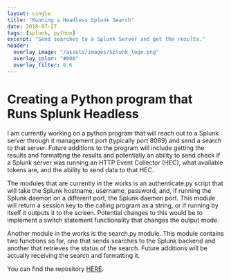```yaml
---
layout: single
title: "Running a Headless Splunk Search"
date: 2018-07-27
tags: [splunk, python]
excerpt: "Send searches to a Splunk Server and get the results."
header:
  overlay_image: "/assets/images/Splunk_logo.png"
  overlay_color: "#000"
  overlay_filter: 0.6
---
```


# Creating a Python program that Runs Splunk Headless

I am currently working on a python program that will reach out to a Splunk server
through it management port (typically port 8089) and send a search to that server.
Future additions to the program will include getting the results and formatting the
results and potentially an ability to send check if a Splunk server was running
an HTTP Event Collector (HEC), what available tokens are, and the ability to send
data to that HEC.

The modules that are currently in the works is an authenticate.py script that will
take the Splunk hostname, username, password, and, if running the Splunk daemon
on a different port, the Splunk daemon port. This module will return a session key
to the calling program as a string, or if running by itself it outputs it to the screen.
Potential changes to this would be to implement a switch statement functionality
that changes the output mode.

Another module in the works is the search.py module.  This module contains two
functions so far, one that sends searches to the Splunk backend and another that
retrieves the status of the search.  Future additions will be actually receiving
the search and formatting it.

You can find the repository [HERE](https://github.com/jacobdshimer/Remote-Splunk-Searching).
